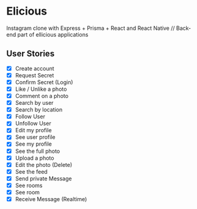 # Elicious

Instagram clone with Express + Prisma + React and React Native
 // Back-end part of ellicious applications
## User Stories

- [X] Create account
- [X] Request Secret
- [X] Confirm Secret (Login)
- [X] Like / Unlike a photo
- [X] Comment on a photo
- [X] Search by user
- [X] Search by location
- [X] Follow User
- [X] Unfollow User
- [X] Edit my profile
- [X] See user profile
- [X] See my profile
- [X] See the full photo
- [X] Upload a photo
- [X] Edit the photo (Delete)
- [X] See the feed
- [X] Send private Message
- [X] See rooms
- [X] See room
- [X] Receive Message (Realtime)